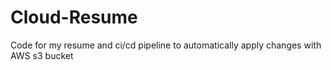 # Cloud-Resume
Code for my resume and ci/cd pipeline to automatically apply changes with AWS s3 bucket

